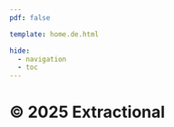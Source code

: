 ```yaml
---
pdf: false

template: home.de.html

hide:
  - navigation
  - toc
---
```


<h1>&copy; 2025 Extractional</h1>

<!-- <div class="hero-landing" markdown="1"> -->

<!-- # Welcome to the Extractional user manual


![Main logo](img/Extractional_logo_blue_whiteBg.png){width=500}
/// caption
Extract and digitalize data with Extractional
/// -->

<!-- ## Documentation

<div class="grid cards" markdown>

- :material-monitor: **System Overview**  
  Learn about the core features and architecture.  
  [:octicons-arrow-right-24: Read more](System%20Overview/index.md) -->

<!-- - :material-account: **User Management**  
  How to add, remove, and manage users.  
  [:octicons-arrow-right-24: Read more](System%20Overview%20and%20User%20Management.md) -->

<!-- - :material-view-dashboard: **Dashboard**  
  Explore the interactive dashboard features.  
  [:octicons-arrow-right-24: Read more](System%20Overview/Dashboard.md)

- :material-file-document: **Templates**  
  Customize and use templates effectively.  
  [:octicons-arrow-right-24: Read more](System%20Overview/Template.md)

- :material-family-tree: **Multi tenant**  
    Divide your system into different sub-systems.  
    [:octicons-arrow-right-24: Read more](Multi%20tenant%20system/index.md)

</div>


## Documentation in paper

- [__Read__ this documentation in the PDF format](./documentation.pdf) -->